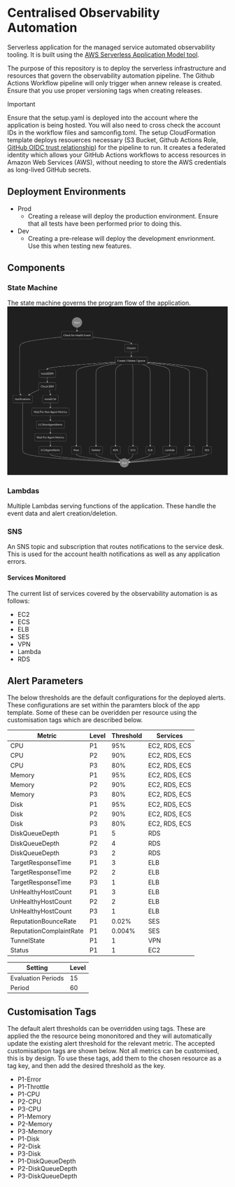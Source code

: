 # Centralised Observability Automation #
Serverless application for the managed service automated observability tooling. It is built using the [AWS Serverless Application Model tool](https://aws.amazon.com/serverless/sam/).

The purpose of this repository is to deploy the serverless infrastructure and resources that govern the observability automation pipeline. The Github Actions Workflow pipeline will only trigger when annew release is created. Ensure that you use proper versioning tags when creating releases.

> [!IMPORTANT]
> Ensure that the setup.yaml is deployed into the account where the application is being hosted. You will also need to cross check the account IDs in the workflow files and samconfig.toml. The setup CloudFormation template deploys resouerces necessary (S3 Bucket, Github Actions Role, [GitHub OIDC trust relationship](https://docs.github.com/en/actions/deployment/security-hardening-your-deployments/configuring-openid-connect-in-amazon-web-services)) for the pipeline to run. It creates a federated identity  which allows your GitHub Actions workflows to access resources in Amazon Web Services (AWS), without needing to store the AWS credentials as long-lived GitHub secrets.

## Deployment Environments
- Prod
    - Creating a release will deploy the production environment. Ensure that all tests have been performed prior to doing this.
- Dev
    - Creating a pre-release will deploy the development envrionment. Use this when testing new features.

## Components

### State Machine
The state machine governs the program flow of the application. 
![Diagram of the StateMachine](https://github.com/Fred-Luckham/centralised-observability-automation/blob/main/images/statemachine.png)

### Lambdas 
Multiple Lambdas serving functions of the application. These handle the event data and alert creation/deletion.

### SNS
An SNS topic and subscription that routes notifications to the service desk. This is used for the account health notifications as well as any application errors. 

#### Services Monitored
The current list of services covered by the observability automation is as follows:
- EC2
- ECS
- ELB
- SES
- VPN
- Lambda
- RDS

## Alert Parameters
The below thresholds are the default configurations for the deployed alerts. These configurations are set within the paramters block of the app template. Some of these can be overidden per resource using the customisation tags which are described below.

| Metric                 | Level  | Threshold | Services     |
|------------------------|--------|-----------|--------------| 
| CPU                    | P1     | 95%       | EC2, RDS, ECS|
| CPU                    | P2     | 90%       | EC2, RDS, ECS|
| CPU                    | P3     | 80%       | EC2, RDS, ECS|
| Memory                 | P1     | 95%       | EC2, RDS, ECS|
| Memory                 | P2     | 90%       | EC2, RDS, ECS|
| Memory                 | P3     | 80%       | EC2, RDS, ECS|
| Disk                   | P1     | 95%       | EC2, RDS, ECS|
| Disk                   | P2     | 90%       | EC2, RDS, ECS|
| Disk                   | P3     | 80%       | EC2, RDS, ECS|
| DiskQueueDepth         | P1     | 5         | RDS          |
| DiskQueueDepth         | P2     | 4         | RDS          |
| DiskQueueDepth         | P3     | 2         | RDS          |
| TargetResponseTime     | P1     | 3         | ELB          |
| TargetResponseTime     | P2     | 2         | ELB          |
| TargetResponseTime     | P3     | 1         | ELB          |
| UnHealthyHostCount     | P1     | 3         | ELB          |
| UnHealthyHostCount     | P2     | 2         | ELB          |
| UnHealthyHostCount     | P3     | 1         | ELB          |
| ReputationBounceRate   | P1     | 0.02%     | SES          |
| ReputationComplaintRate| P1     | 0.004%    | SES          |
| TunnelState            | P1     | 1         | VPN          |
| Status                 | P1     | 1         | EC2


| Setting           | Level  |
|-------------------|--------|
| Evaluation Periods| 15     |
| Period            | 60     |

## Customisation Tags
The default alert thresholds can be overridden using tags. These are applied the the resource being mononitored and they will automatically update the existing alert threshold for the relevant metric. The accepted customisatipon tags are shown below. Not all metrics can be customised, this is by design. To use these tags, add them to the chosen resource as a tag key, and then add the desired threshold as the key.

- P1-Error
- P1-Throttle
- P1-CPU
- P2-CPU
- P3-CPU
- P1-Memory
- P2-Memory
- P3-Memory
- P1-Disk
- P2-Disk
- P3-Disk
- P1-DiskQueueDepth
- P2-DiskQueueDepth
- P3-DiskQueueDepth
